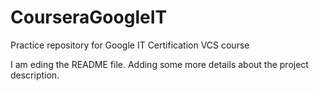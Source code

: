 # CourseraGoogleIT
Practice repository for Google IT Certification VCS course

I am eding the README file. Adding some more
details about the project description.
